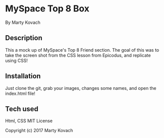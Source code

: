 # MySpace Top 8 Box
By Marty Kovach

## Description

 This a mock up of MySpace's Top 8 Friend section.  The goal of this was to take the screen shot from the CSS lesson from Epicodus, and replicate using CSS!

## Installation

 Just clone the git, grab your images, changes some names, and open the index.html file!


## Tech used

Html, CSS
MIT License

Copyright (c) 2017 Marty Kovach
